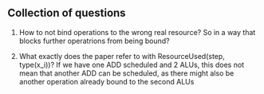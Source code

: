 ## Collection of questions

1. How to not bind operations to the wrong real resource? So in a way that blocks further operatrions from being bound?

2. What exactly does the paper refer to with ResourceUsed(step, type(x_i))? If we have one ADD scheduled and 2 ALUs, this does not mean that another ADD can be scheduled, as there might also be another operation already bound to the second ALUs
